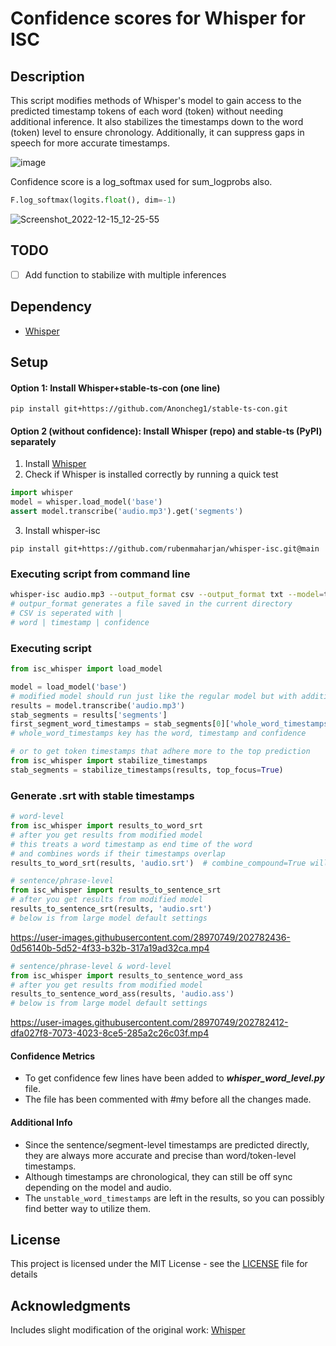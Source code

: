 # Confidence scores for Whisper for ISC 

## Description
This script modifies methods of Whisper's model to gain access to the predicted timestamp tokens of each word (token) without needing additional inference. It also stabilizes the timestamps down to the word (token) level to ensure chronology. Additionally, it can suppress gaps in speech for more accurate timestamps.

![image](https://user-images.githubusercontent.com/28970749/192950141-40ac8cbd-ccac-45da-b563-f8144d22c54e.png)

Confidence score is a log_softmax used for sum_logprobs also.
```python
F.log_softmax(logits.float(), dim=-1)
```
![Screenshot_2022-12-15_12-25-55](https://user-images.githubusercontent.com/2093802/207827789-7e121a63-2dd6-4dc0-9618-b494bce47a1a.png)


## TODO
- [ ] Add function to stabilize with multiple inferences

## Dependency
* [Whisper](https://github.com/openai/whisper)

## Setup
#### Option 1: Install Whisper+stable-ts-con (one line)
```
pip install git+https://github.com/Anoncheg1/stable-ts-con.git
```
#### Option 2 (without confidence): Install Whisper (repo) and stable-ts (PyPI) separately
1. Install [Whisper](https://github.com/openai/whisper#setup)
2. Check if Whisper is installed correctly by running a quick test
```python
import whisper
model = whisper.load_model('base')
assert model.transcribe('audio.mp3').get('segments')
```
3. Install whisper-isc
```commandline
pip install git+https://github.com/rubenmaharjan/whisper-isc.git@main
```

### Executing script from command line
```bash
whisper-isc audio.mp3 --output_format csv --output_format txt --model=tiny --language=en
# outpur_format generates a file saved in the current directory
# CSV is seperated with |
# word | timestamp | confidence 
```

### Executing script
```python
from isc_whisper import load_model

model = load_model('base')
# modified model should run just like the regular model but with additional hyperparameters and extra data in results
results = model.transcribe('audio.mp3')
stab_segments = results['segments']
first_segment_word_timestamps = stab_segments[0]['whole_word_timestamps']
# whole_word_timestamps key has the word, timestamp and confidence

# or to get token timestamps that adhere more to the top prediction
from isc_whisper import stabilize_timestamps
stab_segments = stabilize_timestamps(results, top_focus=True)
```

### Generate .srt with stable timestamps
```python
# word-level
from isc_whisper import results_to_word_srt
# after you get results from modified model
# this treats a word timestamp as end time of the word
# and combines words if their timestamps overlap
results_to_word_srt(results, 'audio.srt')  # combine_compound=True will merge words with no prepended space
```
```python
# sentence/phrase-level
from isc_whisper import results_to_sentence_srt
# after you get results from modified model
results_to_sentence_srt(results, 'audio.srt')
# below is from large model default settings
```

https://user-images.githubusercontent.com/28970749/202782436-0d56140b-5d52-4f33-b32b-317a19ad32ca.mp4


```python
# sentence/phrase-level & word-level
from isc_whisper import results_to_sentence_word_ass
# after you get results from modified model
results_to_sentence_word_ass(results, 'audio.ass')
# below is from large model default settings
```

https://user-images.githubusercontent.com/28970749/202782412-dfa027f8-7073-4023-8ce5-285a2c26c03f.mp4

#### Confidence Metrics
* To get confidence few lines have been added to ***whisper_word_level.py*** file.
* The file has been commented with #my before all the changes made.


#### Additional Info
* Since the sentence/segment-level timestamps are predicted directly, they are always more accurate and precise than word/token-level timestamps.
* Although timestamps are chronological, they can still be off sync depending on the model and audio.
* The `unstable_word_timestamps` are left in the results, so you can possibly find better way to utilize them.

## License
This project is licensed under the MIT License - see the [LICENSE](LICENSE) file for details

## Acknowledgments
Includes slight modification of the original work: [Whisper](https://github.com/openai/whisper)

